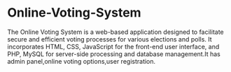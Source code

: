 # Online-Voting-System
The Online Voting System is a web-based application designed to facilitate
secure and efficient voting processes for various elections and polls. It
incorporates HTML, CSS, JavaScript for the front-end user interface, and
PHP, MySQL for server-side processing and database management.It has
admin panel,online voting options,user registration.
